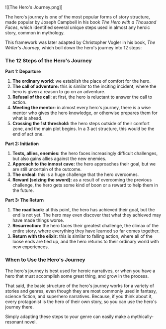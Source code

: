 ![[The Hero's Journey.png]]

The hero's journey is one of the most popular forms of story structure, made popular by Joseph Campbell in his book _The Hero with a Thousand Faces_, which identified several unique steps used in almost any heroic story, common in mythology.

This framework was later adapted by Christopher Vogler in his book, _The Writer's Journey_, which boil down the hero's journey into 12 steps:

### The 12 Steps of the Hero's Journey

**Part 1: Departure**

1. **The ordinary world:** we establish the place of comfort for the hero.
2. **The call of adventure:** this is similar to the inciting incident, where the hero is given a reason to go on an adventure.
3. **Refusal of the call**: at first, the hero is reluctant to answer the call to action.
4. **Meeting the mentor:** in almost every hero's journey, there is a wise mentor who gives the hero knowledge, or otherwise prepares them for what is ahead.
5. **Crossing the 1st threshold:** the hero steps outside of their comfort zone, and the main plot begins. In a 3 act structure, this would be the end of act one.

**Part 2: Initiation**

1. **Tests, allies, enemies:** the hero faces increasingly difficult challenges, but also gains allies against the new enemies.
2. **Approach to the inmost cave:** the hero approaches their goal, but we are still uncertain of the outcome.
3. **The ordeal:** this is a huge challenge that the hero overcomes.
4. **Reward (seizing the sword):** as a result of overcoming the previous challenge, the hero gets some kind of boon or a reward to help them in the future.

**Part 3: The Return**

1. **The road back:** at this point, the hero has achieved their goal, but the end is not yet. The hero may even discover that what they achieved may have made things worse.
2. **Resurrection:** the hero faces their greatest challenge, the climax of the entire story, where everything they have learned so far comes together.
3. **Return with the elixir:** this is similar to falling action, where all of the loose ends are tied up, and the hero returns to their ordinary world with new experiences.

### When to Use the Hero's Journey

The hero's journey is best used for heroic narratives, or when you have a hero that must accomplish some great thing, and grow in the process.

That said, the basic structure of the hero's journey works for a variety of stories and genres, even though they are most commonly used in fantasy, science fiction, and superhero narratives. Because, if you think about it, every protagonist is the hero of their own story, so you can use the hero's journey there.

Simply adapting these steps to your genre can easily make a mythically-resonant novel.